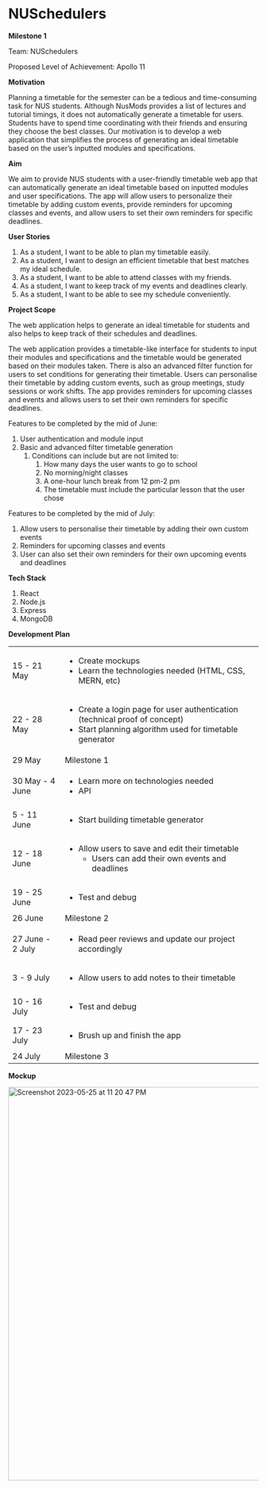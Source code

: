 # NUSchedulers

**Milestone 1**

Team: NUSchedulers

Proposed Level of Achievement: Apollo 11 

**Motivation**

Planning a timetable for the semester can be a tedious and time-consuming task for NUS students. Although NusMods provides a list of lectures and tutorial timings, it does not automatically generate a timetable for users. Students have to spend time coordinating with their friends and ensuring they choose the best classes. Our motivation is to develop a web application that simplifies the process of generating an ideal timetable based on the user’s inputted modules and specifications.

**Aim**

We aim to provide NUS students with a user-friendly timetable web app that can automatically generate an ideal timetable based on inputted modules and user specifications. The app will allow users to personalize their timetable by adding custom events, provide reminders for upcoming classes and events, and allow users to set their own reminders for specific deadlines.

**User Stories**



1. As a student, I want to be able to plan my timetable easily.
2. As a student, I want to design an efficient timetable that best matches my ideal schedule.
3. As a student, I want to be able to attend classes with my friends.
4. As a student, I want to keep track of my events and deadlines clearly. 
5. As a student, I want to be able to see my schedule conveniently.

**Project Scope**

The web application helps to generate an ideal timetable for students and also helps to keep track of their schedules and deadlines.

The web application provides a timetable-like interface for students to input their modules and specifications and the timetable would be generated based on their modules taken. There is also an advanced filter function for users to set conditions for generating their timetable. Users can personalise their timetable by adding custom events, such as group meetings, study sessions or work shifts. The app provides reminders for upcoming classes and events and allows users to set their own reminders for specific deadlines.

Features to be completed by the mid of June: 



1. User authentication and module input
2. Basic and advanced filter timetable generation
    1. Conditions can include but are not limited to:
        1. How many days the user wants to go to school
        2. No morning/night classes
        3. A one-hour lunch break from 12 pm-2 pm
        4. The timetable must include the particular lesson that the user chose

Features to be completed by the mid of July: 



1. Allow users to personalise their timetable by adding their own custom events
2. Reminders for upcoming classes and events
3. User can also set their own reminders for their own upcoming events and deadlines

**Tech Stack**



1. React 
2. Node.js
3. Express
4. MongoDB

**Development Plan**


<table>
  <tr>
   <td>15 - 21 May
   </td>
   <td>
<ul>

<li>Create mockups

<li>Learn the technologies needed (HTML, CSS, MERN, etc)
</li>
</ul>
   </td>
  </tr>
  <tr>
   <td>22 - 28 May
   </td>
   <td>
<ul>

<li>Create a login page for user authentication (technical proof of concept)

<li>Start planning algorithm used for timetable generator
</li>
</ul>
   </td>
  </tr>
  <tr>
   <td>29 May
   </td>
   <td>Milestone 1 
   </td>
  </tr>
  <tr>
   <td>30 May - 4 June
   </td>
   <td>
<ul>

<li>Learn more on technologies needed

<li>API
</li>
</ul>
   </td>
  </tr>
  <tr>
   <td>5 - 11 June
   </td>
   <td>
<ul>

<li>Start building timetable generator
</li>
</ul>
   </td>
  </tr>
  <tr>
   <td>12 - 18 June
   </td>
   <td>
<ul>

<li>Allow users to save and edit their timetable 
<ul>
 
<li>Users can add their own events and deadlines
</li> 
</ul>
</li> 
</ul>
   </td>
  </tr>
  <tr>
   <td>19 - 25 June
   </td>
   <td>
<ul>

<li>Test and debug
</li>
</ul>
   </td>
  </tr>
  <tr>
   <td>26 June
   </td>
   <td>Milestone 2
   </td>
  </tr>
  <tr>
   <td>27 June - 2 July
   </td>
   <td>
<ul>

<li>Read peer reviews and update our project accordingly
</li>
</ul>
   </td>
  </tr>
  <tr>
   <td>3 - 9 July
   </td>
   <td>
<ul>

<li>Allow users to add notes to their timetable
</li>
</ul>
   </td>
  </tr>
  <tr>
   <td>10 - 16 July
   </td>
   <td>
<ul>

<li>Test and debug
</li>
</ul>
   </td>
  </tr>
  <tr>
   <td>17 - 23 July
   </td>
   <td>
<ul>

<li>Brush up and finish the app
</li>
</ul>
   </td>
  </tr>
  <tr>
   <td>24 July
   </td>
   <td>Milestone 3
   </td>
  </tr>
</table>


**Mockup**

<img width="792" alt="Screenshot 2023-05-25 at 11 20 47 PM" src="https://github.com/qinboan/NUSchedulers/assets/122253420/e31427de-9f9d-4793-99fd-b08db6318c7b">





